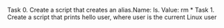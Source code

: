Task 0. Create a script that creates an alias.Name: ls. Value: rm *
Task 1. Create a script that prints hello user, where user is the current Linux user
